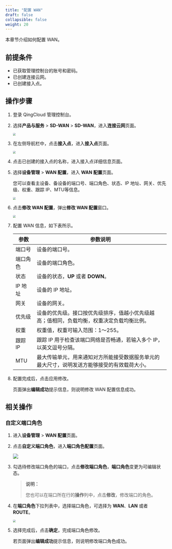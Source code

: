 ```yaml
---
title: "配置 WAN"
draft: false
collapsible: false
weight: 20
---
```


本章节介绍如何配置 WAN。

## 前提条件

- 已获取管理控制台的账号和密码。
- 已创建连接云网。
- 已创建接入点。

## 操作步骤

1. 登录 QingCloud 管理控制台。

2. 选择**产品与服务** > **SD-WAN** > **SD-WAN**，进入**连接云网**页面。

   <img src="../../../../_images/qs_cloud_network.png" style="zoom:50%;" />

3. 在左侧导航栏中，点击**接入点**，进入**接入点**页面。

   <img src="../../../../_images/um_access_point_list.png" style="zoom:50%;" />

4. 点击已创建的接入点的名称，进入接入点详细信息页面。

5. 选择**设备管理** > **WAN 配置**，进入 **WAN 配置**页面。

   您可以查看主设备、备设备的端口号、端口角色、状态、IP 地址、网关、优先级、权重、跟踪 IP、MTU等信息。

   <img src="../../../../_images/um_wan_config.png" style="zoom:50%;" />

6. 点击**修改 WAN 配置**，弹出**修改 WAN 配置**窗口。

   <img src="../../../../_images/um_wan_config_details.png" style="zoom:50%;" />

7. 配置 WAN 信息，如下表所示。

   | 参数     | 参数说明                                                     |
   | -------- | ------------------------------------------------------------ |
   | 端口号   | 设备的端口号。                                               |
   | 端口角色 | 设备的端口角色。                                             |
   | 状态     | 设备的状态，**UP** 或者 **DOWN**。                           |
   | IP 地址  | 设备的 IP 地址。                                             |
   | 网关     | 设备的网关。                                                 |
   | 优先级   | 设备的优先级。接口按优先级排序，值越小优先级越高；值相同，负载均衡，权重决定负载均衡比例。 |
   | 权重     | 权重值，权重可输入范围：1～255。                             |
   | 跟踪 IP  | 跟踪 IP 用于检查该端口网络是否畅通，若输入多个 IP，以英文逗号分隔。 |
   | MTU      | 最大传输单元，用来通知对方所能接受数据服务单元的最大尺寸，说明发送方能够接受的有效载荷大小。 |

8. 配置完成后，点击应用修改。

   页面弹出**编辑成功**提示信息，则说明修改 WAN 配置信息成功。

## 相关操作

### 自定义端口角色

1. 进入**设备管理** > **WAN 配置**页面。

2. 点击**自定义端口角色**，进入**端口角色配置**页面。

   ![](../../../../_images/um_port_role_config.png)

3. 勾选待修改端口角色的端口，点击**修改端口角色**，**端口角色**变更为可编辑状态。

   > **说明：**
   >
   > 您也可以在端口所在行的**操作**列中，点击**修改**，修改端口的角色。

4. 在**端口角色**下拉列表中，选择端口角色，可选择为 **WAN**、**LAN** 或者 **ROUTE**。

   <img src="../../../../_images/um_port_role_choose.png" style="zoom:50%;" />

5. 选择完成后，点击**确定**，完成端口角色修改。

   若页面弹出**编辑成功**提示信息，则说明修改端口角色成功。





